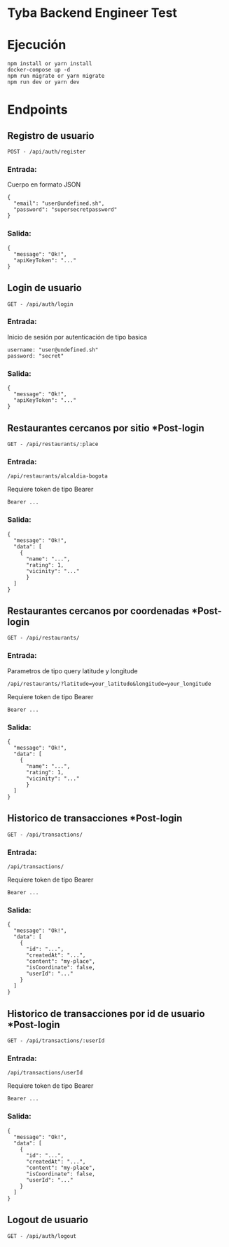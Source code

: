 # Tyba Backend Engineer Test

# Ejecución

    npm install or yarn install
    docker-compose up -d
    npm run migrate or yarn migrate
    npm run dev or yarn dev

# Endpoints

## Registro de usuario

    POST - /api/auth/register

### Entrada:

Cuerpo en formato JSON

    {
      "email": "user@undefined.sh",
      "password": "supersecretpassword"
    }

### Salida:

    {
      "message": "Ok!",
      "apiKeyToken": "..."
    }

## Login de usuario

    GET - /api/auth/login

### Entrada:

Inicio de sesión por autenticación de tipo basica

    username: "user@undefined.sh"
    password: "secret"

### Salida:

    {
      "message": "Ok!",
      "apiKeyToken": "..."
    }

## Restaurantes cercanos por sitio \*Post-login

    GET - /api/restaurants/:place

### Entrada:

    /api/restaurants/alcaldia-bogota

Requiere token de tipo Bearer

    Bearer ...

### Salida:

    {
      "message": "Ok!",
      "data": [
        {
          "name": "...",
          "rating": 1,
          "vicinity": "..."
	      }
      ]
    }

## Restaurantes cercanos por coordenadas \*Post-login

    GET - /api/restaurants/

### Entrada:

Parametros de tipo query latitude y longitude

    /api/restaurants/?latitude=your_latitude&longitude=your_longitude

Requiere token de tipo Bearer

    Bearer ...

### Salida:

    {
      "message": "Ok!",
      "data": [
        {
          "name": "...",
          "rating": 1,
          "vicinity": "..."
	      }
      ]
    }

## Historico de transacciones \*Post-login

    GET - /api/transactions/

### Entrada:

    /api/transactions/

Requiere token de tipo Bearer

    Bearer ...

### Salida:

    {
      "message": "Ok!",
      "data": [
        {
          "id": "...",
          "createdAt": "...",
          "content": "my-place",
          "isCoordinate": false,
          "userId": "..."
        }
      ]
    }

## Historico de transacciones por id de usuario \*Post-login

    GET - /api/transactions/:userId

### Entrada:

    /api/transactions/userId

Requiere token de tipo Bearer

    Bearer ...

### Salida:

    {
      "message": "Ok!",
      "data": [
        {
          "id": "...",
          "createdAt": "...",
          "content": "my-place",
          "isCoordinate": false,
          "userId": "..."
        }
      ]
    }

## Logout de usuario

    GET - /api/auth/logout
